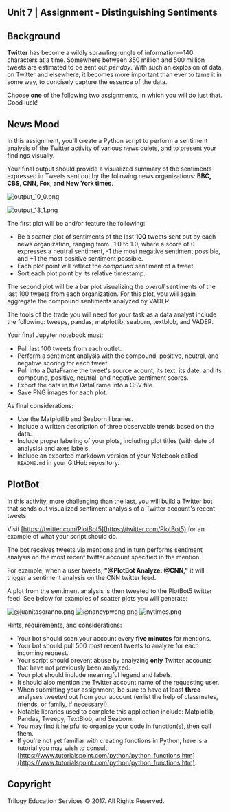 ## Unit 7 | Assignment - Distinguishing Sentiments

## Background

__Twitter__ has become a wildly sprawling jungle of information&mdash;140 characters at a time. Somewhere between 350 million and 500 million tweets are estimated to be sent out _per day_. With such an explosion of data, on Twitter and elsewhere, it becomes more important than ever to tame it in some way, to concisely capture the essence of the data.

Choose __one__ of the following two assignments, in which you will do just that. Good luck!

## News Mood

In this assignment, you'll create a Python script to perform a sentiment analysis of the Twitter activity of various news oulets, and to present your findings visually.

Your final output should provide a visualized summary of the sentiments expressed in Tweets sent out by the following news organizations: __BBC, CBS, CNN, Fox, and New York times__.

![output_10_0.png](output_10_0.png)

![output_13_1.png](output_13_1.png)

The first plot will be and/or feature the following:

* Be a scatter plot of sentiments of the last __100__ tweets sent out by each news organization, ranging from -1.0 to 1.0, where a score of 0 expresses a neutral sentiment, -1 the most negative sentiment possible, and +1 the most positive sentiment possible.
* Each plot point will reflect the _compound_ sentiment of a tweet.
* Sort each plot point by its relative timestamp.

The second plot will be a bar plot visualizing the _overall_ sentiments of the last 100 tweets from each organization. For this plot, you will again aggregate the compound sentiments analyzed by VADER.

The tools of the trade you will need for your task as a data analyst include the following: tweepy, pandas, matplotlib, seaborn, textblob, and VADER.

Your final Jupyter notebook must:

* Pull last 100 tweets from each outlet.
* Perform a sentiment analysis with the compound, positive, neutral, and negative scoring for each tweet.
* Pull into a DataFrame the tweet's source acount, its text, its date, and its compound, positive, neutral, and negative sentiment scores.
* Export the data in the DataFrame into a CSV file.
* Save PNG images for each plot.

As final considerations:

* Use the Matplotlib and Seaborn libraries.
* Include a written description of three observable trends based on the data.
* Include proper labeling of your plots, including plot titles (with date of analysis) and axes labels.
* Include an exported markdown version of your Notebook called  `README.md` in your GitHub repository.


## PlotBot

In this activity, more challenging than the last, you will build a Twitter bot that sends out visualized sentiment analysis of a Twitter account's recent tweets.

Visit [https://twitter.com/PlotBot5](https://twitter.com/PlotBot5) for an example of what your script should do.

The bot receives tweets via mentions and in turn performs sentiment analysis on the most recent twitter account specified in the mention

For example, when a user tweets, __"@PlotBot Analyze: @CNN,"__ it will trigger a sentiment analysis on the CNN twitter feed.

A plot from the sentiment analysis is then tweeted to the PlotBot5 twitter feed. See below for examples of scatter plots you will generate:

![@juanitasoranno.png](@juanitasoranno.png)
![@nancypwong.png](@nancypwong.png)
![nytimes.png](nytimes.png)


Hints, requirements, and considerations:

* Your bot should scan your account every __five minutes__ for mentions.
* Your bot should pull 500 most recent tweets to analyze for each incoming request.
* Your script should prevent abuse by analyzing __only__ Twitter accounts that have not previously been analyzed.
* Your plot should include meaningful legend and labels.
* It should also mention the Twitter account name of the requesting user.
* When submitting your assignment, be sure to have at least __three__ analyses tweeted out from your account (enlist the help of classmates, friends, or family, if necessary!).
* Notable libraries used to complete this application include: Matplotlib, Pandas, Tweepy, TextBlob, and Seaborn.
* You may find it helpful to organize your code in function(s), then call them.
* If you're not yet familiar with creating functions in Python, here is a tutorial you may wish to consult: [https://www.tutorialspoint.com/python/python_functions.htm](https://www.tutorialspoint.com/python/python_functions.htm).



## Copyright

Trilogy Education Services © 2017. All Rights Reserved.

